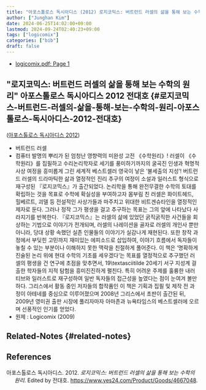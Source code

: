 ```yaml
---
title: "아포스톨로스 독시아디스 (2012) 로지코믹스: 버트런드 러셀의 삶을 통해 보는 수학의 원리"
author: ["Junghan Kim"]
date: 2024-06-25T14:02:00+09:00
lastmod: 2024-09-24T02:40:23+09:00
tags: ["logicomix"]
categories: ["bib"]
draft: false
---
```


-   [logicomix.pdf: Page 1](/home/junghan/sync/markdown/pdf/logicomix.pdf::1++0.00)


## "로지코믹스: 버트런드 러셀의 삶을 통해 보는 수학의 원리" 아포스톨로스 독시아디스 2012 전대호 {#로지코믹스-버트런드-러셀의-삶을-통해-보는-수학의-원리-아포스톨로스-독시아디스-2012-전대호}

(<a href="#citeproc_bib_item_1">아포스톨로스 독시아디스 2012</a>)

-   버트런드 러셀
-   컴퓨터 발명의 뿌리가 된 엄청난 영향력의 미완성 고전 《수학원리》! 러셀이 《수학원리》를 집필하고 수리논리학자로 세기를 풍미하기까지의 굴곡진 인생과 혁명적 사상 여정을 흥미롭게 그린 세계적 베스트셀러 영국이 낳은 ’불세출의 지성’! 버트런드 러셀의 드라마틱한 삶과 열정적인 진리 추구의 여정이 소설과 일러스트 형식으로 재구성된 『로지코믹스』가 출간되었다. 논리학을 통해 완전무결한 수학의 토대를 확립하는 것을 목표로 수학에 확실성을 부여하고자 몸부림 친 러셀은 화이트헤드, 힐베르트, 괴델 등 전설적인 사상가들과 마주치고 위대한 비트겐슈타인을 열정적인 제자로 둔다. 그러나 정작 그가 평생을 걸고 추구하는 목표는 그의 앞에 나타났다 사라지기를 반복한다. 『로지코믹스』는 러셀의 삶에 있었던 굵직굵직한 사건들을 회상하는 기법으로 이야기가 전개되며, 러셀의 나레이션을 골자로 러셀의 개인사 뿐만 아니라, 당대 상황 속했던 실존 인물들의 이야기가 실감나게 재현된다. 또한 창작 과정에서 부딪힌 고민까지 재미있는 에피소드로 삽입하여, 이야기 흐름에서 독자들이 놓칠 수 있는 부분이나 이해하지 못한 맥락을 친절하게 풀어준다. 이 책은 ’명확하게 진술된 논리 위에 현대 수학의 기초를 세우겠다’는 목표를 열정적으로 추구했던 러셀의 평생을 건 연구에 초점을 맞추면서, 19\textasciitilde 20세기 서구 지성계 걸출한 학자들의 지적 탐험을 흥미진진하게 펼친다. 특히 어려운 주제를 훌륭한 내러티브와 일러스트로 재구성하여 일반 독자들의 접근성을 높였다는 점이 눈여겨 볼만하다. 그리스에서 활동 중인 저자들의 합작품인 이 책은 기획과 집필 및 제작 전 과정이 아테네를 중심으로 이루어졌으며 2008년 그리스에서 초판이 출간된 뒤, 2009년 영미권 출판 시장에 풀리자마자 아마존과 뉴욕타임스의 베스트셀러에 오르며 선풍적인 인기를 얻었다.
-   원제 : Logicomix (2009)


## Related-Notes {#related-notes}

## References

<style>.csl-entry{text-indent: -1.5em; margin-left: 1.5em;}</style><div class="csl-bib-body">
  <div class="csl-entry"><a id="citeproc_bib_item_1"></a>아포스톨로스 독시아디스. 2012. <i>로지코믹스: 버트런드 러셀의 삶을 통해 보는 수학의 원리</i>. Edited by 전대호. <a href="https://www.yes24.com/Product/Goods/4667048">https://www.yes24.com/Product/Goods/4667048</a>.</div>
</div>
